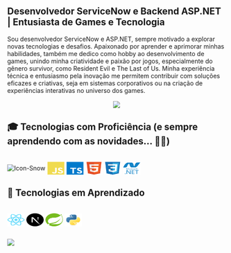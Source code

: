 ## Desenvolvedor ServiceNow e Backend ASP.NET | Entusiasta de Games e Tecnologia

Sou desenvolvedor ServiceNow e ASP.NET, sempre motivado a explorar novas tecnologias e desafios. Apaixonado por aprender e aprimorar minhas habilidades, também me dedico como hobby ao desenvolvimento de games, unindo minha criatividade e paixão por jogos, especialmente do gênero survivor, como Resident Evil e The Last of Us. Minha experiência técnica e entusiasmo pela inovação me permitem contribuir com soluções eficazes e criativas, seja em sistemas corporativos ou na criação de experiências interativas no universo dos games.

<div align="center">
  <a href="https://github.com/cvieirasp">
    <img align="center" src="https://github-readme-stats.vercel.app/api/top-langs/?username=cvieirasp&layout=compact&theme=radical" />
  </a>
</div>

## 🎓 Tecnologias com Proficiência (e sempre aprendendo com as novidades... 👨‍💻)

<div style="display: inline_block"><br>
  <img align="center" alt="Icon-Snow" height="30" width="35" src="https://companieslogo.com/img/orig/NOW-6d5a01eb.png?t=1720244493">
  <img align="center" alt="Icon-JS" height="30" width="40" src="https://raw.githubusercontent.com/devicons/devicon/master/icons/javascript/javascript-plain.svg">
  <img align="center" alt="Icon-TS" height="30" width="40" src="https://raw.githubusercontent.com/devicons/devicon/master/icons/typescript/typescript-plain.svg">
  <img align="center" alt="Icon-HTML" height="30" width="40" src="https://raw.githubusercontent.com/devicons/devicon/master/icons/html5/html5-original.svg">
  <img align="center" alt="Icon-CSS" height="30" width="40" src="https://raw.githubusercontent.com/devicons/devicon/master/icons/css3/css3-original.svg">
  <img align="center" alt="Icon-DotNet" height="30" width="40" src="https://raw.githubusercontent.com/devicons/devicon/master/icons/dot-net/dot-net-plain-wordmark.svg">
</div>

## 📖 Tecnologias em Aprendizado

<div style="display: inline_block"><br>
  <img align="center" alt="Icon-React" height="30" width="40" src="https://raw.githubusercontent.com/devicons/devicon/master/icons/react/react-original.svg">
  <img align="center" alt="Icon-Next" height="30" width="40" src="https://raw.githubusercontent.com/devicons/devicon/master/icons/nextjs/nextjs-original.svg">
  <img align="center" alt="Icon-Next" height="30" width="40" src="https://raw.githubusercontent.com/devicons/devicon/master/icons/spring/spring-original.svg">
  <img align="center" alt="Icon-Python" height="30" width="40" src="https://raw.githubusercontent.com/devicons/devicon/master/icons/python/python-original.svg">
</div>
  
##
 
<div> 
  <a href="https://www.linkedin.com/in/carloshfigueiredo/" target="_blank"><img src="https://img.shields.io/badge/-LinkedIn-%230077B5?style=for-the-badge&logo=linkedin&logoColor=white" target="_blank"></a> 
</div>
